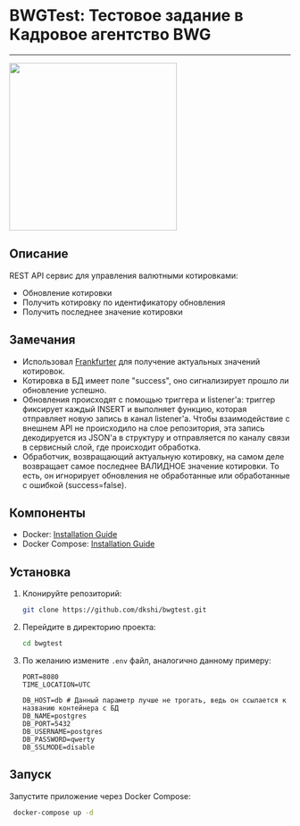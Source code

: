 # BWGTest: Тестовое задание в Кадровое агентство BWG
---

<img src='https://i.pinimg.com/originals/dc/5c/15/dc5c1531665d0c2618623c563126c8a3.jpg' width='300' height='300'>

## Описание

REST API сервис для управления валютными котировками:
- Обновление котировки
- Получить котировку по идентификатору обновления
- Получить последнее значение котировки

## Замечания
- Использовал [Frankfurter](https://www.frankfurter.app/docs/) для получение актуальных значений котировок.
- Котировка в БД имеет поле "success", оно сигнализирует прошло ли обновление успешно.
- Обновления происходят с помощью триггера и listener'a: триггер фиксирует каждый INSERT и выполняет функцию, которая отправляет новую запись в канал listener'a. Чтобы взаимодействие с внешнем API не происходило на слое репозитория, эта запись декодируется из JSON'a в структуру и отправляется по каналу связи в сервисный слой, где происходит обработка.
- Обработчик, возвращающий актуальную котировку, на самом деле возвращает самое последнее ВАЛИДНОЕ значение котировки. То есть, он игнорирует обновления не обработанные или обработанные с ошибкой (success=false).


## Компоненты
- Docker: [Installation Guide](https://docs.docker.com/get-docker/)
- Docker Compose: [Installation Guide](https://docs.docker.com/compose/install/)

## Установка
1. Клонируйте репозиторий:
    ```bash
    git clone https://github.com/dkshi/bwgtest.git
    ```

2. Перейдите в директорию проекта:
    ```bash
    cd bwgtest
    ```

3. По желанию измените `.env` файл, аналогично данному примеру:
    ```plaintext
    PORT=8080
    TIME_LOCATION=UTC
    
    DB_HOST=db # Данный параметр лучше не трогать, ведь он ссылается к названию контейнера с БД
    DB_NAME=postgres
    DB_PORT=5432
    DB_USERNAME=postgres
    DB_PASSWORD=qwerty
    DB_SSLMODE=disable
    ```

## Запуск
   Запустите приложение через Docker Compose:
   ```bash
    docker-compose up -d
   ```
